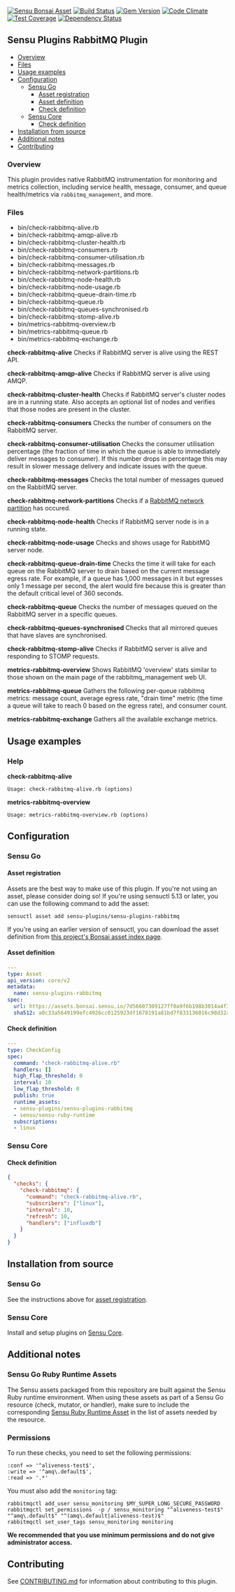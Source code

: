 [![Sensu Bonsai Asset](https://img.shields.io/badge/Bonsai-Download%20Me-brightgreen.svg?colorB=89C967&logo=sensu)](https://bonsai.sensu.io/assets/sensu-plugins/sensu-plugins-rabbitmq)
[![Build Status](https://travis-ci.org/sensu-plugins/sensu-plugins-rabbitmq.svg?branch=master)](https://travis-ci.org/sensu-plugins/sensu-plugins-rabbitmq)
[![Gem Version](https://badge.fury.io/rb/sensu-plugins-rabbitmq.svg)](http://badge.fury.io/rb/sensu-plugins-rabbitmq)
[![Code Climate](https://codeclimate.com/github/sensu-plugins/sensu-plugins-rabbitmq/badges/gpa.svg)](https://codeclimate.com/github/sensu-plugins/sensu-plugins-rabbitmq)
[![Test Coverage](https://codeclimate.com/github/sensu-plugins/sensu-plugins-rabbitmq/badges/coverage.svg)](https://codeclimate.com/github/sensu-plugins/sensu-plugins-rabbitmq)
[![Dependency Status](https://gemnasium.com/sensu-plugins/sensu-plugins-rabbitmq.svg)](https://gemnasium.com/sensu-plugins/sensu-plugins-rabbitmq)

## Sensu Plugins RabbitMQ Plugin

- [Overview](#overview)
- [Files](#files)
- [Usage examples](#usage-examples)
- [Configuration](#configuration)
  - [Sensu Go](#sensu-go)
    - [Asset registration](#asset-registration)
    - [Asset definition](#asset-definition)
    - [Check definition](#check-definition)
  - [Sensu Core](#sensu-core)
    - [Check definition](#check-definition)
- [Installation from source](#installation-from-source)
- [Additional notes](#additional-notes)
- [Contributing](#contributing)

### Overview

This plugin provides native RabbitMQ instrumentation for monitoring and metrics collection, including service health, message, consumer, and queue health/metrics via `rabbitmq_management`, and more.

### Files
 * bin/check-rabbitmq-alive.rb
 * bin/check-rabbitmq-amqp-alive.rb
 * bin/check-rabbitmq-cluster-health.rb
 * bin/check-rabbitmq-consumers.rb
 * bin/check-rabbitmq-consumer-utilisation.rb
 * bin/check-rabbitmq-messages.rb
 * bin/check-rabbitmq-network-partitions.rb
 * bin/check-rabbitmq-node-health.rb
 * bin/check-rabbitmq-node-usage.rb
 * bin/check-rabbitmq-queue-drain-time.rb
 * bin/check-rabbitmq-queue.rb
 * bin/check-rabbitmq-queues-synchronised.rb
 * bin/check-rabbitmq-stomp-alive.rb
 * bin/metrics-rabbitmq-overview.rb
 * bin/metrics-rabbitmq-queue.rb
 * bin/metrics-rabbitmq-exchange.rb
 
**check-rabbitmq-alive**
Checks if RabbitMQ server is alive using the REST API.

**check-rabbitmq-amqp-alive**
Checks if RabbitMQ server is alive using AMQP.

**check-rabbitmq-cluster-health**
Checks if RabbitMQ server's cluster nodes are in a running state. Also accepts an optional list of nodes and verifies that those nodes are present in the cluster.

**check-rabbitmq-consumers**
Checks the number of consumers on the RabbitMQ server.

**check-rabbitmq-consumer-utilisation**
Checks the consumer utilisation percentage (the fraction of time in which the queue is able to immediately deliver messages to consumer). If this number drops in percentage this may result in slower message delivery and indicate issues with the queue.

**check-rabbitmq-messages**
Checks the total number of messages queued on the RabbitMQ server. 

**check-rabbitmq-network-partitions**
Checks if a [RabbitMQ network partition](https://www.rabbitmq.com/partitions.html) has occured.

**check-rabbitmq-node-health**
Checks if RabbitMQ server node is in a running state.

**check-rabbitmq-node-usage**
Checks and shows usage for RabbitMQ server node.

**check-rabbitmq-queue-drain-time**
Checks the time it will take for each queue on the RabbitMQ server to drain based on the current message egress rate.  For example, if a queue has 1,000 messages in it but egresses only 1 message per second, the alert would fire because this is greater than the default critical level of 360 seconds.

**check-rabbitmq-queue**
Checks the number of messages queued on the RabbitMQ server in a specific queues.

**check-rabbitmq-queues-synchronised**
Checks that all mirrored queues that have slaves are synchronised.

**check-rabbitmq-stomp-alive**
Checks if RabbitMQ server is alive and responding to STOMP requests.

**metrics-rabbitmq-overview**
Shows RabbitMQ 'overview' stats similar to those shown on the main page of the rabbitmq_management web UI. 

**metrics-rabbitmq-queue**
Gathers the following per-queue rabbitmq metrics: message count, average egress rate, "drain time" metric (the time a queue will take to reach 0 based on the egress rate), and consumer count.

**metrics-rabbitmq-exchange**
Gathers all the available exchange metrics.

## Usage examples

### Help

**check-rabbitmq-alive**
```
Usage: check-rabbitmq-alive.rb (options)
```

**metrics-rabbitmq-overview**
```
Usage: metrics-rabbitmq-overview.rb (options)

```

## Configuration
### Sensu Go
#### Asset registration

Assets are the best way to make use of this plugin. If you're not using an asset, please consider doing so! If you're using sensuctl 5.13 or later, you can use the following command to add the asset: 

`sensuctl asset add sensu-plugins/sensu-plugins-rabbitmq`

If you're using an earlier version of sensuctl, you can download the asset definition from [this project's Bonsai asset index page](https://bonsai.sensu.io/assets/sensu-plugins/sensu-plugins-rabbitmq).

#### Asset definition

```yaml
---
type: Asset
api_version: core/v2
metadata:
  name: sensu-plugins-rabbitmq
spec:
  url: https://assets.bonsai.sensu.io/7d56607309127ff0a9f6b198b3014a4f35b99e2b/sensu-plugins-rabbitmq_8.0.0_centos_linux_amd64.tar.gz
  sha512: a0c33a5649199efc4926cc0125923df1678191a81bd7f833136016c98d32aa399b75ba8433e8551f93b6c56ec09a2af31207b22544e25f085f559ffbac352d45
```

#### Check definition

```yaml
---
type: CheckConfig
spec:
  command: "check-rabbitmq-alive.rb"
  handlers: []
  high_flap_threshold: 0
  interval: 10
  low_flap_threshold: 0
  publish: true
  runtime_assets:
  - sensu-plugins/sensu-plugins-rabbitmq
  - sensu/sensu-ruby-runtime
  subscriptions:
  - linux
```

### Sensu Core

#### Check definition
```json
{
  "checks": {
    "check-rabbitmq": {
      "command": "check-rabbitmq-alive.rb",
      "subscribers": ["linux"],
      "interval": 10,
      "refresh": 10,
      "handlers": ["influxdb"]
    }
  }
}
```

## Installation from source

### Sensu Go

See the instructions above for [asset registration](#asset-registration).

### Sensu Core

Install and setup plugins on [Sensu Core](https://docs.sensu.io/sensu-core/latest/installation/installing-plugins/).

## Additional notes

### Sensu Go Ruby Runtime Assets

The Sensu assets packaged from this repository are built against the Sensu Ruby runtime environment. When using these assets as part of a Sensu Go resource (check, mutator, or handler), make sure to include the corresponding [Sensu Ruby Runtime Asset](https://bonsai.sensu.io/assets/sensu/sensu-ruby-runtime) in the list of assets needed by the resource.

### Permissions

To run these checks, you need to set the following permissions:

```
:conf => '^aliveness-test$',
:write => '^amq\.default$',
:read => '.*'
```

You must also add the `monitoring` tag:

```
rabbitmqctl add_user sensu_monitoring $MY_SUPER_LONG_SECURE_PASSWORD
rabbitmqctl set_permissions  -p / sensu_monitoring "^aliveness-test$" "^amq\.default$" "^(amq\.default|aliveness-test)$"
rabbitmqctl set_user_tags sensu_monitoring monitoring
```

**We recommended that you use minimum permissions and do not give administrator access.**

## Contributing

See [CONTRIBUTING.md](https://github.com/sensu-plugins/sensu-plugins-rabbitmq/blob/master/CONTRIBUTING.md) for information about contributing to this plugin.

